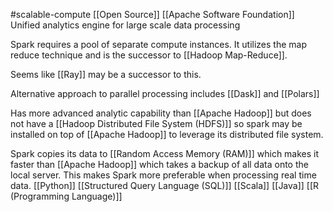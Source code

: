 #scalable-compute 
[[Open Source]]
[[Apache Software Foundation]]
Unified analytics engine for large scale data processing

Spark requires a pool of separate compute instances. It utilizes the map reduce technique and is the successor to [[Hadoop Map-Reduce]].

Seems like [[Ray]] may be a successor to this.

Alternative approach to parallel processing includes [[Dask]] and [[Polars]]

Has more advanced analytic capability than [[Apache Hadoop]] but does not have a [[Hadoop Distributed File System (HDFS)]] so spark may be installed on top of [[Apache Hadoop]] to leverage its distributed file system.

Spark copies its data to [[Random Access Memory (RAM)]] which makes it faster than [[Apache Hadoop]] which takes a backup of all data onto the local server. This makes Spark more preferable when processing real time data.
[[Python]]
[[Structured Query Language (SQL)]]
[[Scala]]
[[Java]]
[[R (Programming Language)]]